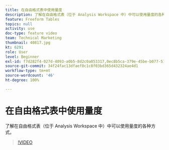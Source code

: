 ```yaml
---
title: 在自由格式表中使用量度
description: 了解在自由格式表（位于 Analysis Workspace 中）中可以使用量度的各种方式。
feature: Freeform Tables
topics: null
activity: use
doc-type: feature video
team: Technical Marketing
thumbnail: 40817.jpg
kt: 6291
role: User
level: Beginner
exl-id: f7d282f4-027d-4093-a0b5-8d2c0a053317,0ec8b5ca-379e-45be-b077-514af318f42a
source-git-commit: 34f24fac13dfaef0c1c8f03bd365d432324ae4d1
workflow-type: tm+mt
source-wordcount: '46'
ht-degree: 100%

---
```


# 在自由格式表中使用量度

了解在自由格式表（位于 Analysis Workspace 中）中可以使用量度的各种方式。

>[!VIDEO](https://video.tv.adobe.com/v/40817/?quality=12&learn=on)
